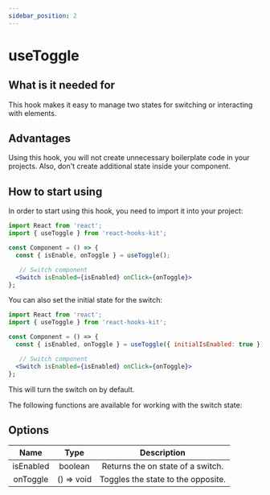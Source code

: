 ```yaml
---
sidebar_position: 2
---
```


# useToggle

## What is it needed for

This hook makes it easy to manage two states for switching or interacting with elements.

## Advantages

Using this hook, you will not create unnecessary boilerplate code in your projects. Also, don't create additional state inside your component.

## How to start using

In order to start using this hook, you need to import it into your project:

```jsx
import React from 'react';
import { useToggle } from 'react-hooks-kit';

const Component = () => {
  const { isEnable, onToggle } = useToggle();

   // Switch component
  <Switch isEnabled={isEnabled} onClick={onToggle}>
};
```

You can also set the initial state for the switch:

```jsx
import React from 'react';
import { useToggle } from 'react-hooks-kit';

const Component = () => {
  const { isEnabled, onToggle } = useToggle({ initialIsEnabled: true });

   // Switch component
  <Switch isEnabled={isEnabled} onClick={onToggle}>
};
```

This will turn the switch on by default.

The following functions are available for working with the switch state:

## Options

| Name | Type | Description |
| :---: | :---: | :---: |
| isEnabled | boolean | Returns the on state of a switch. |
| onToggle | () => void | Toggles the state to the opposite. |

